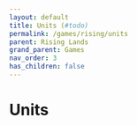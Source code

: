 ```yaml
---
layout: default
title: Units (#todo)
permalink: /games/rising/units
parent: Rising Lands
grand_parent: Games
nav_order: 3
has_children: false
---
```


# Units
